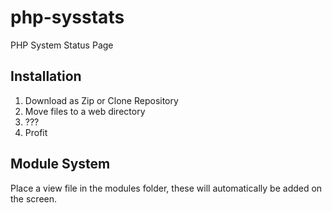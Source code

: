 # php-sysstats
PHP System Status Page

## Installation
1. Download as Zip or Clone Repository
2. Move files to a web directory
3. ???
4. Profit

## Module System
Place a view file in the modules folder, these will automatically be added on the screen. 
